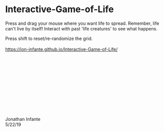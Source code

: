 # Interactive-Game-of-Life

Press and drag your mouse where you want life to spread. 
Remember, life can't live by itself! Interact with past 'life creatures' to see what happens. 

Press shift to reset/re-randomize the grid.
<br/><br/>https://jon-infante.github.io/Interactive-Game-of-Life/<br/><br/><br/><br/><br/><br/><br/><br/><br/><br/><br/><br/><br/>
Jonathan Infante <br/> 
5/22/19

